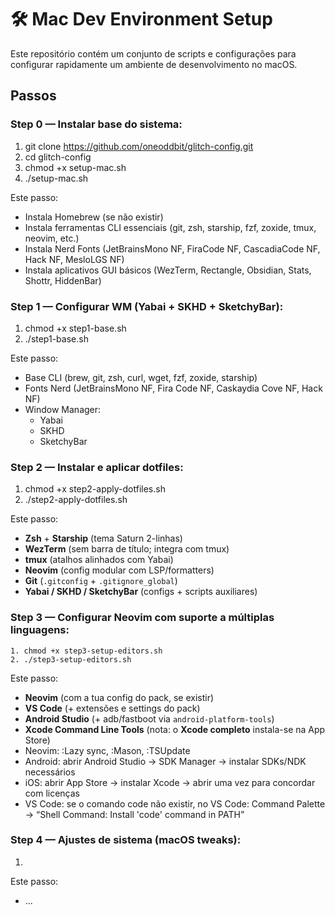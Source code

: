# 🛠️ Mac Dev Environment Setup

Este repositório contém um conjunto de scripts e configurações para configurar rapidamente um ambiente de desenvolvimento no macOS.

## Passos

### **Step 0** — Instalar base do sistema:
   1. git clone https://github.com/oneoddbit/glitch-config.git
   2. cd glitch-config
   3. chmod +x setup-mac.sh
   4. ./setup-mac.sh

Este passo:
- Instala Homebrew (se não existir)
- Instala ferramentas CLI essenciais (git, zsh, starship, fzf, zoxide, tmux, neovim, etc.)
- Instala Nerd Fonts (JetBrainsMono NF, FiraCode NF, CascadiaCode NF, Hack NF, MesloLGS NF)
- Instala aplicativos GUI básicos (WezTerm, Rectangle, Obsidian, Stats, Shottr, HiddenBar)


### **Step 1** — Configurar WM (Yabai + SKHD + SketchyBar):
   1. chmod +x step1-base.sh
   2. ./step1-base.sh

Este passo:
- Base CLI (brew, git, zsh, curl, wget, fzf, zoxide, starship)
- Fonts Nerd (JetBrainsMono NF, Fira Code NF, Caskaydia Cove NF, Hack NF)
- Window Manager:
    - Yabai
    - SKHD
    - SketchyBar


### **Step 2** — Instalar e aplicar dotfiles:
   1. chmod +x step2-apply-dotfiles.sh 
   2. ./step2-apply-dotfiles.sh

Este passo:
- **Zsh** + **Starship** (tema Saturn 2-linhas)
- **WezTerm** (sem barra de título; integra com tmux)
- **tmux** (atalhos alinhados com Yabai)
- **Neovim** (config modular com LSP/formatters)
- **Git** (`.gitconfig` + `.gitignore_global`)
- **Yabai / SKHD / SketchyBar** (configs + scripts auxiliares)


### **Step 3** — Configurar Neovim com suporte a múltiplas linguagens:
    1. chmod +x step3-setup-editors.sh
    2. ./step3-setup-editors.sh

Este passo:
- **Neovim** (com a tua config do pack, se existir)
- **VS Code** (+ extensões e settings do pack)
- **Android Studio** (+ adb/fastboot via `android-platform-tools`)
- **Xcode Command Line Tools** (nota: o **Xcode completo** instala-se na App Store)
- Neovim: :Lazy sync, :Mason, :TSUpdate
- Android: abrir Android Studio → SDK Manager → instalar SDKs/NDK necessários
- iOS: abrir App Store → instalar Xcode → abrir uma vez para concordar com licenças
- VS Code: se o comando code não existir, no VS Code: Command Palette → “Shell Command: Install 'code' command in PATH”


### **Step 4** — Ajustes de sistema (macOS tweaks):
   1. 

Este passo:
- ...




